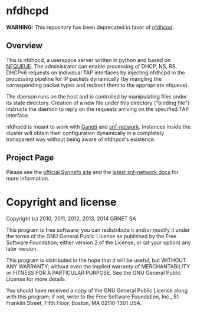 nfdhcpd
=======

**WARNING:** This repository has been deprecated in favor of
[nfdhcpd](https://github.com/grnet/nfdhcpd/).

Overview
--------

This is nfdhpcd, a userspace server written in python and based on
[NFQUEUE](https://www.wzdftpd.net/redmine/projects/nfqueue-bindings/wiki/). The
administrator can enable processing of DHCP, NS, RS, DHCPv6 requests on
individual TAP interfaces by injecting nfdhcpd in the processing pipeline for
IP packets dynamically (by mangling the corresponding packet types and redirect
them to the appropriate nfqueue).

The daemon runs on the host and is controlled by manipulating files
under its state directory. Creation of a new file under this directory
("binding file") instructs the daemon to reply on the requests arriving
on the specified TAP interface.

nfdhpcd is meant to work with [Ganeti](http://code.google.com/p/ganeti) and
[snf-network](https://github.com/grnet/snf-network). Instances inside the
cluster will obtain their configuration dynamically in a completely transparent
way without being aware of nfdhpcd's existence.


Project Page
------------

Please see the [official Synnefo site](http://www.synnefo.org) and the
[latest snf-network docs](http://www.synnefo.org/docs/nfdhcpd/latest/index.html)
for more information.


Copyright and license
=====================

Copyright (c) 2010, 2011, 2012, 2013, 2014 GRNET SA

   This program is free software; you can redistribute it and/or modify
   it under the terms of the GNU General Public License as published by
   the Free Software Foundation; either version 2 of the License, or
   (at your option) any later version.

   This program is distributed in the hope that it will be useful,
   but WITHOUT ANY WARRANTY; without even the implied warranty of
   MERCHANTABILITY or FITNESS FOR A PARTICULAR PURPOSE.  See the
   GNU General Public License for more details.

   You should have received a copy of the GNU General Public License along
   with this program; if not, write to the Free Software Foundation, Inc.,
   51 Franklin Street, Fifth Floor, Boston, MA 02110-1301 USA.

